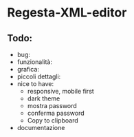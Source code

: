 # Regesta-XML-editor

## Todo:

- bug:
- funzionalità:
- grafica:
- piccoli dettagli:
- nice to have:
  - responsive, mobile first
  - dark theme
  - mostra password
  - conferma password
  - Copy to clipboard
- documentazione
